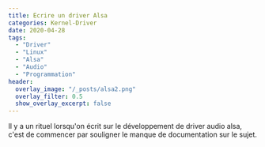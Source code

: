 ```yaml
---
title: Ecrire un driver Alsa
categories: Kernel-Driver
date: 2020-04-28
tags:
  - "Driver"
  - "Linux"
  - "Alsa"
  - "Audio"
  - "Programmation"
header:
  overlay_image: "/_posts/alsa2.png"
  overlay_filter: 0.5
  show_overlay_excerpt: false
---
```


Il y a un rituel lorsqu'on écrit sur le développement de driver audio alsa, c'est de commencer par souligner le manque de documentation sur le sujet.
